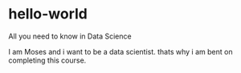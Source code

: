 # hello-world
All you need to know in Data Science

I am Moses and i want to be a data scientist. thats why i am bent on completing this course.
